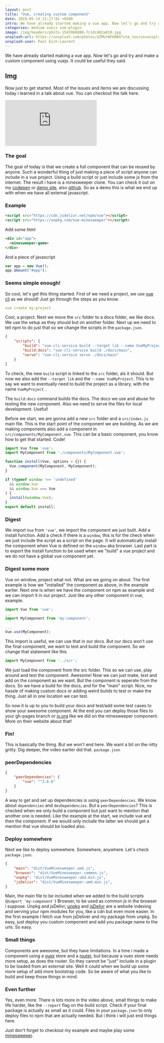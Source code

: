 ```yaml
---
layout: post
title: "Vue, creating custom component"
date: 2019-05-14 21:17:01 +0200
intro: We have already started making a vue app. Now let's go and try and make a custom component using vuejs. It could be useful they said.
categories: medium vuejs vue-plugin
image: /img/headers/photo-1543966888-7c1dc482a810.jpg
unsplash-url: https://unsplash.com/photos/oZMUrWFHOB4?utm_source=unsplash&utm_medium=referral&utm_content=creditCopyText
unsplash-user: Paul Esch-Laurent
---
```


We have already started making a vue app. Now let's go and try and make a custom component using vuejs. It could be useful they said.

## Img

Now just to get started. Most of the issues and items we are discussing today i learned in a talk about vue. You can checkout the talk here.

<div class="embed-responsive embed-responsive-16by9">
<iframe class="embed-responsive-item" src="https://www.youtube.com/embed/WH_zrZpMtCE" frameborder="0" allow="accelerometer; autoplay; encrypted-media; gyroscope; picture-in-picture" allowfullscreen></iframe>
</div>

### The goal

The goal of today is that we create a full component that can be reused by anyone. Such a wonderful thing of just making a piece of script anyone can include in a vue project. Using a build script or just include some js from the internet. The result i have is a minesweeper clone. You can check it out on my [codepen](https://codepen.io/disjfa/pen/axdmob) or [demo site](https://vue-minesweeper.js.org/), also [github](https://github.com/disjfa/vue-minesweeper). So as a demo this is what we end up with when we have all external javascript.

### Example

```html
<script src="https://cdn.jsdelivr.net/npm/vue"></script>
<script src="https://unpkg.com/vue-minesweeper"></script>
```
Add some html
```html
<div id="app">
  <minesweeper-game>
</div>
```
And a piece of javascript
```javascript
var app = new Vue();
app.$mount("#app");
```

### Seems simple enough!

So cool, let's get this thing started. First of we need a project, we use [vue cli](https://cli.vuejs.org/) as we should! Just go through the steps as you know.

```yaml
vue create my-project
```

Cool, a project. Next we move the `src` folder to a docs folder, we like docs. We use the setup as they should but on another folder. Next up we need to tell npm to do just that so we change the scripts in the `package.json`.

```json
{
    "scripts": {
        "build": "vue-cli-service build --target lib --name VueMyProject src/index.js",
        "build:docs": "vue-cli-service build ./docs/main",
        "serve": "vue-cli-service serve ./docs/main"
    }
}
```

To check, the new `build` script is linked to the `src` folder, als it should. But now we also add the `--target lib` and the `--name VueMyProject`. This is to say we want to eventually need to build the project as a library, with the name `VueMyProject `.

The `build:docs` command builds the docs. The docs we use and abuse for testing the new component. Also we need to serve the files for local development. Useful!

Before we start, we are gonna add a new `src` folder and a `src/index.js` main file. This is the start point of the component we are building. As we are making components also add a component in `src/components/MyComponent.vue`. This can be a basic component, you know how to get that started. Code!

```javascript
import Vue from 'vue';
import MyComponent from './components/MyComponent.vue';

function install(Vue, options = {}) {
  Vue.component(MyComponent, MyComponent);
}

if (typeof window !== 'undefined'
  && window.Vue
  && window.Vue === Vue
) {
  install(window.Vue);
}
export default install;
```

### Digest

We import `Vue` from `'vue'`, we import the component we just built. Add a install function. Add a check if there is a `window`, this is for the check when we just include the script as a script on the page. It will automatically install the component when Vue is defined on the `window` aka browser. Last part is to export the install function to be used when we "build" a vue project and we do not have a global vue component yet.

### Digest some more

Vue on window,  project what not. What are we going on about. The first example is how we "installed" the component as above, in the example earlier. Next one is when we have the component on npm as example and we can import it in our project. Just like any other component in vue, example.

```javascript
import Vue from 'vue';
...
import MyComponent from 'my-component';

...
Vue.use(MyComponent);
```

This import is useful, we can use that in our docs. But our docs won't use the final component, we want to test and build the component. So we change that statement like this

```javascript
import MyComponent from '../scr';
```

We just load the component from the src folder. This so we can use, play around and test the component. Awesome! Now we can just make, test and add on the component as we want. But the component is seperate from the docs. So we have a build for the docs, and for the "main" script. Nice, no hassle of making custom docs or adding weird builds to test or make the thing. Just all in one location we can test.

So now it is up to you to build your docs and test/add some test cases to show your awesome component. At the end you can deploy those files to your gh-pages branch or [js.org](https://js.org/) like we did on the minesweeper component. More on their website about that!

### Fin!

This is basically the thing. But we won't end here. We want a bit on the nitty gritty. Dig deeper, the video earlier did that. `package.json`

### peerDependencies

```json
{
    "peerDependencies": {
        "vue": "^2.6.6"
    }
}
```

A way to get and set up dependencies is using `peerDependencies`. We know about `dependencies` and `devDependencies`. But a `peerDependencies`? This is checked when we only build a component but just want to mention that another one is needed. Like the example at the start, we include vue and then the component. If we would only include the latter we should get a mention that vue should be loaded also.

### Deploy somewhere

Next we like to deploy somewhere. Somewhere, anywhere. Let's check `package.json`.
```json
{
    "main": "dist/VueMinesweeper.umd.js",
    "browser": "dist/VueMinesweeper.common.js",
    "unpkg": "dist/VueMinesweeper.umd.min.js",
    "jsDelivr": "dist/VueMinesweeper.umd.min.js",
}
```

Main, the main file to be included when we added to the build scripts (`@import 'my-component'`) Browser, to be used as common js in the browser i suppose. Unpkg and jsDelivr, [unpkg](https://unpkg.com/) and [jsDelivr](https://www.jsdelivr.com/) are a website indexing and serving your npm modules for you, like a cdn but even more easier. In the first example I fetch vue from jsDeliver and my package from unpkg. So easy, just deploy you custom component and add you package name to the urls. So easy.

### Small things

Components are awesome, but they have limitations. In a time i made a component using a [vuex](https://vuex.vuejs.org/) store and a [router](https://router.vuejs.org/), but because a vuex store needs more setup, as does the router. So they cannot be "just" include in a plugin to be loaded from an external site. Well it could when we build up some more setup of add more bootstrap code. So be aware of what you like to build and keep those things in mind.

### Even further

Yes, even more. There is lots more in the video above, small things to make life harder, like the `--report` flag on the build script. Check if your final package is actually as small as it could. Files in your `package.json` to only deploy files to npm that are actually needed. But i think i will just end things here.

Just don't forget to checkout my example and maybe play some [minesweeper](https://vue-minesweeper.js.org/).


